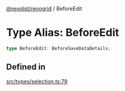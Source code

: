 [@revolist/revogrid](README.md) / BeforeEdit

# Type Alias: BeforeEdit

```ts
type BeforeEdit: BeforeSaveDataDetails;
```

## Defined in

[src/types/selection.ts:79](https://github.com/revolist/revogrid/blob/179ef4790c9da8e1216f1005cb3571a276adbd08/src/types/selection.ts#L79)
